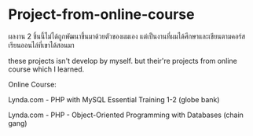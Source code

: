 # Project-from-online-course

ผลงาน 2 ชิ้นนี้ไม่ได้ถูกพัฒนาขึ้นมาด้วยตัวของผมเอง แต่เป็นงานที่ผมได้ศึกษาและเขียนตามคอร์สเรียนออนไล์ที่เขาได้สอนมา

these projects isn't develop by myself. but their're projects from online course which I learned.

Online Course:

Lynda.com - PHP with MySQL Essential Training 1-2 (globe bank)

Lynda.com - PHP - Object-Oriented Programming with Databases (chain gang)
